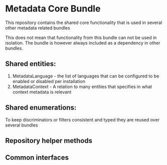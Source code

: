 # Metadata Core Bundle
This repository contains the shared core functionality that is used in several other metadata related bundles

This does not mean that functionality from this bundle can not be used in isolation. The bundle is however always included as a 
dependency in other bundles.

## Shared entities:

1. MetadataLanguage - the list of languages that can be configured to be enabled or disabled per installation
2. MetadataContext  - A relation to many entities that specifies in what context metadata is relevant

## Shared enumerations:

To keep discriminators or filters consistent and typed they are reused over several bundles

## Repository helper methods 

## Common interfaces

